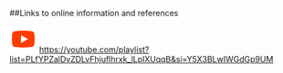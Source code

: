 ##Links to online information and references

![Logo](image-options\icons8-youtube-48.png)
https://youtube.com/playlist?list=PLfYPZalDvZDLvFhjuflhrxk_lLplXUqqB&si=Y5X3BLwIWGdGp9UM

